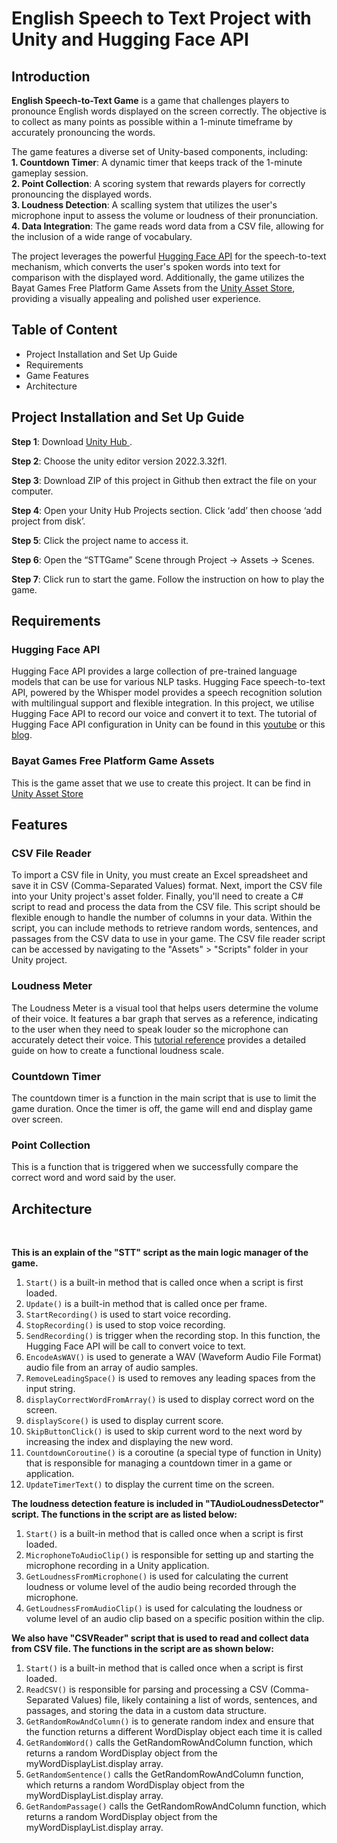 <h1 align="left">English Speech to Text Project with Unity and Hugging Face API</h1> 
<h2 align="left">Introduction</h2>

**English Speech-to-Text Game** is a game that challenges players to pronounce English words displayed on the screen correctly. The objective is to collect as many points as possible within a 1-minute timeframe by accurately pronouncing the words. <br>

The game features a diverse set of Unity-based components, including: <br>
  **1. Countdown Timer**: A dynamic timer that keeps track of the 1-minute gameplay session. <br>
  **2. Point Collection**: A scoring system that rewards players for correctly pronouncing the displayed words. <br>
  **3. Loudness Detection**: A scalling system that utilizes the user's microphone input to assess the volume or loudness of their pronunciation. <br>
  **4. Data Integration**: The game reads word data from a CSV file, allowing for the inclusion of a wide range of vocabulary. <br>

The project leverages the powerful <a href="https://huggingface.co/docs/api-inference/index">Hugging Face API</a> for the speech-to-text mechanism, which converts the user's spoken words into text for comparison with the displayed word. Additionally, the game utilizes the Bayat Games Free Platform Game Assets from the <a href="https://assetstore.unity.com/packages/tools/physics/toolkit-for-unity-physics-ballistics-251081?gad_source=1&gclid=Cj0KCQjw5ea1BhC6ARIsAEOG5pyoGVv7wbTSFS42X5oFFCBhgwlItt63W9zut3B7eR-9AsIKlJ4dpJYaAgttEALw_wcB">Unity Asset Store</a>, providing a visually appealing and polished user experience. <br>

<h2 align="left">Table of Content</h2>
<ul>
 <li a href="#guide">Project Installation and Set Up Guide</a></li>
 <li a href="#requirements">Requirements</a></li>
 <li a href="#features">Game Features</a></li>
 <li a href="#architecture">Architecture</a></li>
</ul>

<h2 id="guide">Project Installation and Set Up Guide</h2>

**Step 1**: Download <a href="https://unity.com/download">Unity Hub </a>.

**Step 2**: Choose the unity editor version 2022.3.32f1.

**Step 3**: Download ZIP of this project in Github then extract the file on your computer.

**Step 4**: Open your Unity Hub Projects section. Click ‘add’ then choose ‘add project from disk’.

**Step 5**: Click the project name to access it.

**Step 6**: Open the “STTGame” Scene through Project → Assets → Scenes. 

**Step 7**: Click run to start the game. Follow the instruction on how to play the game.

<h2 id="requirements">Requirements</h2>

<h3>Hugging Face API</h3>
Hugging Face API provides a large collection of pre-trained language models that can be use for various NLP tasks. Hugging Face speech-to-text API, powered by the Whisper model provides a speech recognition solution with multilingual support and flexible integration. In this project, we utilise Hugging Face API to record our voice and convert it to text. The tutorial of Hugging Face API configuration in Unity can be found in this <a href="https://youtu.be/Ngmb7l7tO0I?si=iqoD4_R4gIYp0UEg">youtube</a> or this <a href="https://huggingface.co/blog/unity-api">blog</a>.

<h3>Bayat Games Free Platform Game Assets</h3>
This is the game asset that we use to create this project. It can be find in <a href="https://assetstore.unity.com/packages/2d/environments/free-platform-game-assets-85838"> Unity Asset Store</a>

<h2 id="features">Features</h2>
<h3>CSV File Reader</h3>
To import a CSV file in Unity, you must create an Excel spreadsheet and save it in CSV (Comma-Separated Values) format. Next, import the CSV file into your Unity project's asset folder. Finally, you'll need to create a C# script to read and process the data from the CSV file. This script should be flexible enough to handle the number of columns in your data. Within the script, you can include methods to retrieve random words, sentences, and passages from the CSV data to use in your game. The CSV file reader script can be accessed by navigating to the "Assets" > "Scripts" folder in your Unity project.

<h3>Loudness Meter</h3>
The Loudness Meter is a visual tool that helps users determine the volume of their voice. It features a bar graph that serves as a reference, indicating to the user when they need to speak louder so the microphone can accurately detect their voice. This <a href="https://youtu.be/GAHMreCT4SY?si=rWgkoBjaGiFQqdvR">tutorial reference</a> provides a detailed guide on how to create a functional loudness scale.

<h3>Countdown Timer</h3>
The countdown timer is a function in the main script that is use to limit the game duration. Once the timer is off, the game will end and display game over screen.

<H3>Point Collection</H3>
This is a function that is triggered when we successfully compare the correct word and word said by the user.


<h2 id="architecture">Architecture</h2> <br>

**This is an explain of the "STT" script as the main logic manager of the game.**

1. ```Start()``` 
is a built-in method that is called once when a script is first loaded. <br>
2. ```Update()```
is a built-in method that is called once per frame. <br>
3. ```StartRecording()```
is used to start voice recording.
4. ```StopRecording()```
is used to stop voice recording.
5. ```SendRecording()```
is trigger when the recording stop. In this function, the Hugging Face API will be call to convert voice to text.
6. ```EncodeAsWAV()```
is used to generate a WAV (Waveform Audio File Format) audio file from an array of audio samples.
7. ```RemoveLeadingSpace()```
is used to removes any leading spaces from the input string.
8. ```displayCorrectWordFromArray()```
is used to display correct word on the screen.
9. ```displayScore()```
is used to display current score.
10. `SkipButtonClick()` is used to skip current word to the next word by increasing the index and displaying the new word.
11. `CountdownCoroutine()` is a coroutine (a special type of function in Unity) that is responsible for managing a countdown timer in a game or application.
12. `UpdateTimerText()` to display the current time on the screen.

**The loudness detection feature is included in "TAudioLoudnessDetector" script. The functions in the script are as listed below:**

1. ```Start()```
is a built-in method that is called once when a script is first loaded.
2. ```MicrophoneToAudioClip()```
is responsible for setting up and starting the microphone recording in a Unity application.
3. ```GetLoudnessFromMicrophone()```
is used for calculating the current loudness or volume level of the audio being recorded through the microphone.
4. ```GetLoudnessFromAudioClip()```
is used for calculating the loudness or volume level of an audio clip based on a specific position within the clip.

**We also have "CSVReader" script that is used to read and collect data from CSV file. The functions in the script are as shown below:**
1. ```Start()```
is a built-in method that is called once when a script is first loaded.
2. ```ReadCSV()```
is responsible for parsing and processing a CSV (Comma-Separated Values) file, likely containing a list of words, sentences, and passages, and storing the data in a custom data structure.
3. ```GetRandomRowAndColumn()```
is to generate random index and ensure that the function returns a different WordDisplay object each time it is called
4. ```GetRandomWord()```
calls the GetRandomRowAndColumn function, which returns a random WordDisplay object from the myWordDisplayList.display array.
5. ```GetRandomSentence()```
calls the GetRandomRowAndColumn function, which returns a random WordDisplay object from the myWordDisplayList.display array.
6. ```GetRandomPassage()```
calls the GetRandomRowAndColumn function, which returns a random WordDisplay object from the myWordDisplayList.display array.
